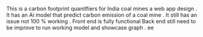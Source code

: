 This is a carbon footprint quanitfiers for India coal mines a web app design .
It has an Ai model that predict carbon emission of a coal mine . 
It still has an issue not 100 % working .
Front end is fully functional 
Back end still need to be improve to run working model and showcase graph .
ee
